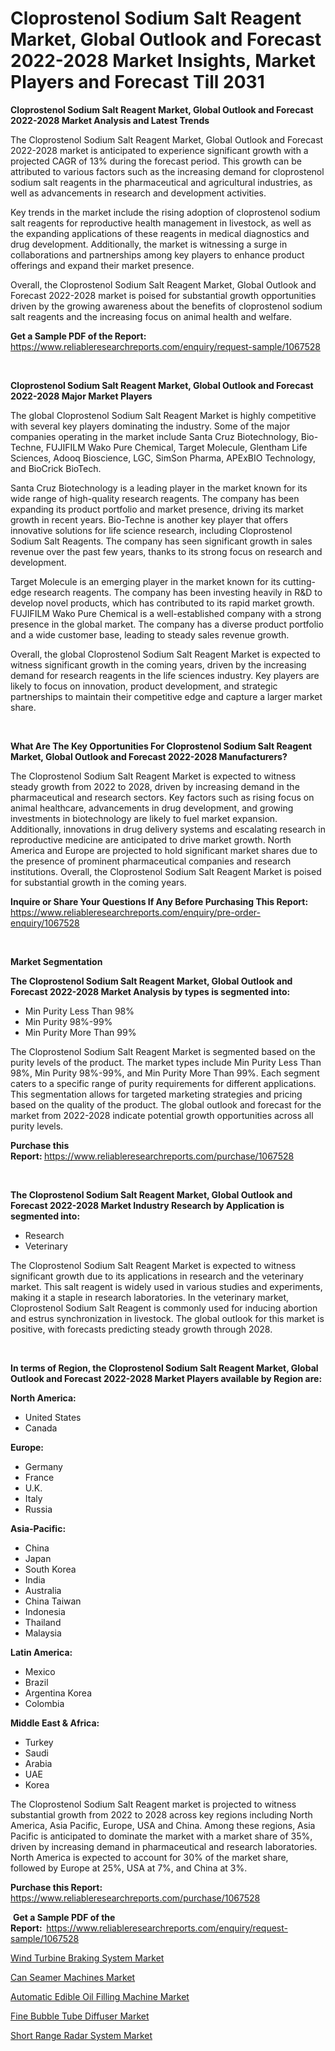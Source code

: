 <p><h1>Cloprostenol Sodium Salt Reagent Market, Global Outlook and Forecast 2022-2028 Market Insights, Market Players and Forecast Till 2031</h1></p><p><strong>Cloprostenol Sodium Salt Reagent Market, Global Outlook and Forecast 2022-2028 Market Analysis and Latest Trends</strong></p>
<p><p>The Cloprostenol Sodium Salt Reagent Market, Global Outlook and Forecast 2022-2028 market is anticipated to experience significant growth with a projected CAGR of 13% during the forecast period. This growth can be attributed to various factors such as the increasing demand for cloprostenol sodium salt reagents in the pharmaceutical and agricultural industries, as well as advancements in research and development activities.</p><p>Key trends in the market include the rising adoption of cloprostenol sodium salt reagents for reproductive health management in livestock, as well as the expanding applications of these reagents in medical diagnostics and drug development. Additionally, the market is witnessing a surge in collaborations and partnerships among key players to enhance product offerings and expand their market presence.</p><p>Overall, the Cloprostenol Sodium Salt Reagent Market, Global Outlook and Forecast 2022-2028 market is poised for substantial growth opportunities driven by the growing awareness about the benefits of cloprostenol sodium salt reagents and the increasing focus on animal health and welfare.</p></p>
<p><strong>Get a Sample PDF of the Report:&nbsp;</strong> <a href="https://www.reliableresearchreports.com/enquiry/request-sample/1067528">https://www.reliableresearchreports.com/enquiry/request-sample/1067528</a></p>
<p>&nbsp;</p>
<p><strong>Cloprostenol Sodium Salt Reagent Market, Global Outlook and Forecast 2022-2028 Major Market Players</strong></p>
<p><p>The global Cloprostenol Sodium Salt Reagent Market is highly competitive with several key players dominating the industry. Some of the major companies operating in the market include Santa Cruz Biotechnology, Bio-Techne, FUJIFILM Wako Pure Chemical, Target Molecule, Glentham Life Sciences, Adooq Bioscience, LGC, SimSon Pharma, APExBIO Technology, and BioCrick BioTech.</p><p>Santa Cruz Biotechnology is a leading player in the market known for its wide range of high-quality research reagents. The company has been expanding its product portfolio and market presence, driving its market growth in recent years. Bio-Techne is another key player that offers innovative solutions for life science research, including Cloprostenol Sodium Salt Reagents. The company has seen significant growth in sales revenue over the past few years, thanks to its strong focus on research and development.</p><p>Target Molecule is an emerging player in the market known for its cutting-edge research reagents. The company has been investing heavily in R&D to develop novel products, which has contributed to its rapid market growth. FUJIFILM Wako Pure Chemical is a well-established company with a strong presence in the global market. The company has a diverse product portfolio and a wide customer base, leading to steady sales revenue growth.</p><p>Overall, the global Cloprostenol Sodium Salt Reagent Market is expected to witness significant growth in the coming years, driven by the increasing demand for research reagents in the life sciences industry. Key players are likely to focus on innovation, product development, and strategic partnerships to maintain their competitive edge and capture a larger market share.</p></p>
<p>&nbsp;</p>
<p><strong>What Are The Key Opportunities For Cloprostenol Sodium Salt Reagent Market, Global Outlook and Forecast 2022-2028 Manufacturers?</strong></p>
<p><p>The Cloprostenol Sodium Salt Reagent Market is expected to witness steady growth from 2022 to 2028, driven by increasing demand in the pharmaceutical and research sectors. Key factors such as rising focus on animal healthcare, advancements in drug development, and growing investments in biotechnology are likely to fuel market expansion. Additionally, innovations in drug delivery systems and escalating research in reproductive medicine are anticipated to drive market growth. North America and Europe are projected to hold significant market shares due to the presence of prominent pharmaceutical companies and research institutions. Overall, the Cloprostenol Sodium Salt Reagent Market is poised for substantial growth in the coming years.</p></p>
<p><strong>Inquire or Share Your Questions If Any Before Purchasing This Report:</strong> <a href="https://www.reliableresearchreports.com/enquiry/pre-order-enquiry/1067528">https://www.reliableresearchreports.com/enquiry/pre-order-enquiry/1067528</a></p>
<p>&nbsp;</p>
<p><strong>Market Segmentation</strong></p>
<p><strong>The Cloprostenol Sodium Salt Reagent Market, Global Outlook and Forecast 2022-2028 Market Analysis by types is segmented into:</strong></p>
<p><ul><li>Min Purity Less Than 98%</li><li>Min Purity 98%-99%</li><li>Min Purity More Than 99%</li></ul></p>
<p><p>The Cloprostenol Sodium Salt Reagent Market is segmented based on the purity levels of the product. The market types include Min Purity Less Than 98%, Min Purity 98%-99%, and Min Purity More Than 99%. Each segment caters to a specific range of purity requirements for different applications. This segmentation allows for targeted marketing strategies and pricing based on the quality of the product. The global outlook and forecast for the market from 2022-2028 indicate potential growth opportunities across all purity levels.</p></p>
<p><strong>Purchase this Report:&nbsp;</strong><a href="https://www.reliableresearchreports.com/purchase/1067528">https://www.reliableresearchreports.com/purchase/1067528</a></p>
<p>&nbsp;</p>
<p><strong>The Cloprostenol Sodium Salt Reagent Market, Global Outlook and Forecast 2022-2028 Market Industry Research by Application is segmented into:</strong></p>
<p><ul><li>Research</li><li>Veterinary</li></ul></p>
<p><p>The Cloprostenol Sodium Salt Reagent Market is expected to witness significant growth due to its applications in research and the veterinary market. This salt reagent is widely used in various studies and experiments, making it a staple in research laboratories. In the veterinary market, Cloprostenol Sodium Salt Reagent is commonly used for inducing abortion and estrus synchronization in livestock. The global outlook for this market is positive, with forecasts predicting steady growth through 2028.</p></p>
<p>&nbsp;</p>
<p><strong>In terms of Region, the Cloprostenol Sodium Salt Reagent Market, Global Outlook and Forecast 2022-2028 Market Players available by Region are:</strong></p>
<p>
    <p> <strong> North America: </strong>
        <ul>
            <li>United States</li>
            <li>Canada</li>
        </ul>
        </p> 
    <p> <strong> Europe: </strong>
        <ul>
            <li>Germany</li>
            <li>France</li>
            <li>U.K.</li>
            <li>Italy</li>
            <li>Russia</li>
        </ul>
        </p> 
    <p> <strong> Asia-Pacific: </strong>
        <ul>
            <li>China</li>
            <li>Japan</li>
            <li>South Korea</li>
            <li>India</li>
            <li>Australia</li>
            <li>China Taiwan</li>
            <li>Indonesia</li>
            <li>Thailand</li>
            <li>Malaysia</li>
        </ul>
        </p> 
    <p> <strong> Latin America: </strong>
        <ul>
            <li>Mexico</li>
            <li>Brazil</li>
            <li>Argentina Korea</li>
            <li>Colombia</li>
        </ul>
        </p> 
    <p> <strong> Middle East & Africa: </strong>
        <ul>
            <li>Turkey</li>
            <li>Saudi</li>
            <li>Arabia</li>
            <li>UAE</li>
            <li>Korea</li>
        </ul>
    </p>
    </p>
<p><p>The Cloprostenol Sodium Salt Reagent market is projected to witness substantial growth from 2022 to 2028 across key regions including North America, Asia Pacific, Europe, USA and China. Among these regions, Asia Pacific is anticipated to dominate the market with a market share of 35%, driven by increasing demand in pharmaceutical and research laboratories. North America is expected to account for 30% of the market share, followed by Europe at 25%, USA at 7%, and China at 3%.</p></p>
<p><strong>Purchase this Report: </strong><a href="https://www.reliableresearchreports.com/purchase/1067528">https://www.reliableresearchreports.com/purchase/1067528</a></p>
<p>&nbsp;<strong>Get a Sample PDF of the Report:&nbsp;&nbsp;</strong><a href="https://www.reliableresearchreports.com/enquiry/request-sample/1067528">https://www.reliableresearchreports.com/enquiry/request-sample/1067528</a></p>
<p><strong></strong></p>
<p><p><a href="https://medium.com/@andrewbradley1965/wind-turbine-braking-system-market-analysis-and-sze-forecasted-for-period-from-2024-to-2031-9d225cb8ebe4">Wind Turbine Braking System Market</a></p><p><a href="https://medium.com/@andrewbradley1965/can-seamer-machines-market-trends-and-market-analysis-forecasted-for-period-2024-2031-2ba7b35c2f14">Can Seamer Machines Market</a></p><p><a href="https://medium.com/@andrewbradley1965/automatic-edible-oil-filling-machine-market-trends-forecast-and-competitive-analysis-to-2031-bba123e036d4">Automatic Edible Oil Filling Machine Market</a></p><p><a href="https://medium.com/@andrewbradley1965/fine-bubble-tube-diffuser-market-the-key-to-successful-business-strategy-forecast-till-2031-903dbae90ff2">Fine Bubble Tube Diffuser Market</a></p><p><a href="https://medium.com/@andrewbradley1965/analyzing-short-range-radar-system-market-global-industry-perspective-and-forecast-2024-to-2031-0642f610f0cd">Short Range Radar System Market</a></p></p>